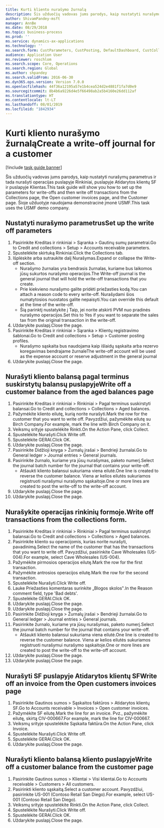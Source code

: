 ```yaml
---
title: Kurti kliento nurašymo žurnalą
description: Šis užduočių vadovas jums parodys, kaip nustatyti nurašymų parametrus ir tada nurašyti operacijas puslapyje Rinkiniai, puslapyje Atidarytos klientų SF ir puslapyje Klientas.
author: ShivamPandey-msft
manager: AnnBe
ms.date: 08/29/2018
ms.topic: business-process
ms.prod: ''
ms.service: dynamics-ax-applications
ms.technology: ''
ms.search.form: CustParameters, CustPosting, DefaultDashboard, CustCollectionsPoolsListPage, CustWriteOff, LedgerJournalTable, LedgerJournalTransDaily, CustCollections, CustOpenInvoicesListPage, CustTable
audience: Application User
ms.reviewer: roschlom
ms.search.scope: Core, Operations
ms.search.region: Global
ms.author: shpandey
ms.search.validFrom: 2016-06-30
ms.dyn365.ops.version: Version 7.0.0
ms.openlocfilehash: 44f36a12195a57e1b4cea524d2e4881f1fa7d0e9
ms.sourcegitcommit: 8b4b6a9226d4e5f66498ab2a5b4160e26dd112af
ms.translationtype: HT
ms.contentlocale: lt-LT
ms.lasthandoff: 08/01/2019
ms.locfileid: "1842934"
---
```

# <a name="create-a-write-off-journal-for-a-customer"></a><span data-ttu-id="168b1-103">Kurti kliento nurašymo žurnalą</span><span class="sxs-lookup"><span data-stu-id="168b1-103">Create a write-off journal for a customer</span></span>

[!include [task guide banner](../../includes/task-guide-banner.md)]

<span data-ttu-id="168b1-104">Šis užduočių vadovas jums parodys, kaip nustatyti nurašymų parametrus ir tada nurašyti operacijas puslapyje Rinkiniai, puslapyje Atidarytos klientų SF ir puslapyje Klientas.</span><span class="sxs-lookup"><span data-stu-id="168b1-104">This task guide will show you how to set up the parameters for write-offs and then write off transactions from the Collections page, the Open customer invoices page, and the Customer page.</span></span> <span data-ttu-id="168b1-105">Šioje užduotyje naudojama demonstracinė įmonė USMF.</span><span class="sxs-lookup"><span data-stu-id="168b1-105">This task uses the USMF demo company.</span></span>


## <a name="set-up-the-write-off-parameters"></a><span data-ttu-id="168b1-106">Nustatyti nurašymo parametrus</span><span class="sxs-lookup"><span data-stu-id="168b1-106">Set up the write off parameters</span></span>
1. <span data-ttu-id="168b1-107">Pasirinkite Kreditas ir rinkiniai > Sąranka > Gautinų sumų parametrai.</span><span class="sxs-lookup"><span data-stu-id="168b1-107">Go to Credit and collections > Setup > Accounts receivable parameters.</span></span>
2. <span data-ttu-id="168b1-108">Spustelėkite skirtuką Rinkiniai.</span><span class="sxs-lookup"><span data-stu-id="168b1-108">Click the Collections tab.</span></span>
3. <span data-ttu-id="168b1-109">Išplėskite arba sutraukite dalį Nurašymas.</span><span class="sxs-lookup"><span data-stu-id="168b1-109">Expand or collapse the Write-off section.</span></span>
    * <span data-ttu-id="168b1-110">Nurašymo žurnalas yra bendrasis žurnalas, kuriame bus laikomos jūsų sukurtos nurašymo operacijos.</span><span class="sxs-lookup"><span data-stu-id="168b1-110">The Write-off journal is the general journal that will hold the write-off transactions that you create.</span></span>  
    * <span data-ttu-id="168b1-111">Prie kiekvieno nurašymo galite pridėti priežasties kodą.</span><span class="sxs-lookup"><span data-stu-id="168b1-111">You can attach a reason code to every write-off.</span></span> <span data-ttu-id="168b1-112">Nurašydami šios numatytosios nuostatos galite nepaisyti.</span><span class="sxs-lookup"><span data-stu-id="168b1-112">You can override this default at the time of the write-off.</span></span>  
    * <span data-ttu-id="168b1-113">Šią parinktį nustatykite į Taip, jei norite atskirti PVM nuo pradinės nurašymo operacijos.</span><span class="sxs-lookup"><span data-stu-id="168b1-113">Set this to Yes if you want to separate the sales tax from the original transaction in the write-off.</span></span>  
4. <span data-ttu-id="168b1-114">Uždarykite puslapį.</span><span class="sxs-lookup"><span data-stu-id="168b1-114">Close the page.</span></span>
5. <span data-ttu-id="168b1-115">Pasirinkite Kreditas ir rinkiniai > Sąranka > Klientų registravimo šablonai.</span><span class="sxs-lookup"><span data-stu-id="168b1-115">Go to Credit and collections > Setup > Customer posting profiles.</span></span>
    * <span data-ttu-id="168b1-116">Nurašymo sąskaita bus naudojama kaip išlaidų sąskaita arba rezervo koregavimas bendrajame žurnale</span><span class="sxs-lookup"><span data-stu-id="168b1-116">The write-off account will be used as the expense account or reserve adjustment in the general journal</span></span>   
6. <span data-ttu-id="168b1-117">Uždarykite puslapį.</span><span class="sxs-lookup"><span data-stu-id="168b1-117">Close the page.</span></span>

## <a name="write-off-a-customer-balance-from-the-aged-balances-page"></a><span data-ttu-id="168b1-118">Nurašyti kliento balansą pagal terminus suskirstytų balansų puslapyje</span><span class="sxs-lookup"><span data-stu-id="168b1-118">Write off a customer balance from the aged balances page</span></span>
1. <span data-ttu-id="168b1-119">Pasirinkite Kreditas ir rinkiniai > Rinkiniai > Pagal terminus suskirstyti balansai.</span><span class="sxs-lookup"><span data-stu-id="168b1-119">Go to Credit and collections > Collections > Aged balances.</span></span>
2. <span data-ttu-id="168b1-120">Pažymėkite kliento eilutę, kurią norite nurašyti.</span><span class="sxs-lookup"><span data-stu-id="168b1-120">Mark the row for the customer that you want to write off.</span></span> <span data-ttu-id="168b1-121">Pavyzdžiui, pažymėkite eilutę su Birch Company.</span><span class="sxs-lookup"><span data-stu-id="168b1-121">For example, mark the line with Birch Company on it.</span></span>
3. <span data-ttu-id="168b1-122">Veiksmų srityje spustelėkite Rinkti.</span><span class="sxs-lookup"><span data-stu-id="168b1-122">On the Action Pane, click Collect.</span></span>
4. <span data-ttu-id="168b1-123">Spustelėkite Nurašyti.</span><span class="sxs-lookup"><span data-stu-id="168b1-123">Click Write off.</span></span>
5. <span data-ttu-id="168b1-124">Spustelėkite GERAI.</span><span class="sxs-lookup"><span data-stu-id="168b1-124">Click OK.</span></span>
6. <span data-ttu-id="168b1-125">Uždarykite puslapį.</span><span class="sxs-lookup"><span data-stu-id="168b1-125">Close the page.</span></span>
7. <span data-ttu-id="168b1-126">Pasirinkite Didžioji knyga > Žurnalų įrašai > Bendrieji žurnalai.</span><span class="sxs-lookup"><span data-stu-id="168b1-126">Go to General ledger > Journal entries > General journals.</span></span>
8. <span data-ttu-id="168b1-127">Pasirinkite žurnalo, kuriame yra jūsų nurašymas, paketo numerį.</span><span class="sxs-lookup"><span data-stu-id="168b1-127">Select the journal batch number for the journal that contains your write-off.</span></span>
    * <span data-ttu-id="168b1-128">Atšaukti kliento balansui sukuriama viena eilutė.</span><span class="sxs-lookup"><span data-stu-id="168b1-128">One line is created to reverse the customer balance.</span></span> <span data-ttu-id="168b1-129">Viena ar kelios eilutės sukuriamos registruoti nurašymui nurašymo sąskaitoje.</span><span class="sxs-lookup"><span data-stu-id="168b1-129">One or more lines are created to post the write-off to the write-off account.</span></span>  
9. <span data-ttu-id="168b1-130">Uždarykite puslapį.</span><span class="sxs-lookup"><span data-stu-id="168b1-130">Close the page.</span></span>
10. <span data-ttu-id="168b1-131">Uždarykite puslapį.</span><span class="sxs-lookup"><span data-stu-id="168b1-131">Close the page.</span></span>

## <a name="write-off-transactions-from-the-collections-form"></a><span data-ttu-id="168b1-132">Nurašykite operacijas rinkinių formoje.</span><span class="sxs-lookup"><span data-stu-id="168b1-132">Write off transactions from the collections form.</span></span>
1. <span data-ttu-id="168b1-133">Pasirinkite Kreditas ir rinkiniai > Rinkiniai > Pagal terminus suskirstyti balansai.</span><span class="sxs-lookup"><span data-stu-id="168b1-133">Go to Credit and collections > Collections > Aged balances.</span></span>
2. <span data-ttu-id="168b1-134">Pasirinkite kliento su operacijomis, kurias norite nurašyti, pavadinimą.</span><span class="sxs-lookup"><span data-stu-id="168b1-134">Select the name of the customer that has the transactions that you want to write off.</span></span> <span data-ttu-id="168b1-135">Pavyzdžiui, pasirinkite Cave Wholesales (US-004).</span><span class="sxs-lookup"><span data-stu-id="168b1-135">For example, select Cave Wholesales (US-004).</span></span>
3. <span data-ttu-id="168b1-136">Pažymėkite pirmosios operacijos eilutę.</span><span class="sxs-lookup"><span data-stu-id="168b1-136">Mark the row for the first transaction.</span></span>
4. <span data-ttu-id="168b1-137">Pažymėkite antrosios operacijos eilutę.</span><span class="sxs-lookup"><span data-stu-id="168b1-137">Mark the row for the second transaction.</span></span>
5. <span data-ttu-id="168b1-138">Spustelėkite Nurašyti.</span><span class="sxs-lookup"><span data-stu-id="168b1-138">Click Write off.</span></span>
6. <span data-ttu-id="168b1-139">Lauke Priežasties komentaras surinkite „Blogos skolos‟.</span><span class="sxs-lookup"><span data-stu-id="168b1-139">In the Reason comment field, type 'Bad debts'.</span></span>
7. <span data-ttu-id="168b1-140">Spustelėkite GERAI.</span><span class="sxs-lookup"><span data-stu-id="168b1-140">Click OK.</span></span>
8. <span data-ttu-id="168b1-141">Uždarykite puslapį.</span><span class="sxs-lookup"><span data-stu-id="168b1-141">Close the page.</span></span>
9. <span data-ttu-id="168b1-142">Uždarykite puslapį.</span><span class="sxs-lookup"><span data-stu-id="168b1-142">Close the page.</span></span>
10. <span data-ttu-id="168b1-143">Pasirinkite Didžioji knyga > Žurnalų įrašai > Bendrieji žurnalai.</span><span class="sxs-lookup"><span data-stu-id="168b1-143">Go to General ledger > Journal entries > General journals.</span></span>
11. <span data-ttu-id="168b1-144">Pasirinkite žurnalo, kuriame yra jūsų nurašymas, paketo numerį.</span><span class="sxs-lookup"><span data-stu-id="168b1-144">Select the journal batch number for the journal that contains your write-off.</span></span>
    * <span data-ttu-id="168b1-145">Atšaukti kliento balansui sukuriama viena eilutė.</span><span class="sxs-lookup"><span data-stu-id="168b1-145">One line is created to reverse the customer balance.</span></span> <span data-ttu-id="168b1-146">Viena ar kelios eilutės sukuriamos registruoti nurašymui nurašymo sąskaitoje.</span><span class="sxs-lookup"><span data-stu-id="168b1-146">One or more lines are created to post the write-off to the write-off account.</span></span>  
12. <span data-ttu-id="168b1-147">Uždarykite puslapį.</span><span class="sxs-lookup"><span data-stu-id="168b1-147">Close the page.</span></span>
13. <span data-ttu-id="168b1-148">Uždarykite puslapį.</span><span class="sxs-lookup"><span data-stu-id="168b1-148">Close the page.</span></span>

## <a name="write-off-an-invoice-from-the-open-customers-invoices-page"></a><span data-ttu-id="168b1-149">Nurašyti SF puslapyje Atidarytos klientų SF</span><span class="sxs-lookup"><span data-stu-id="168b1-149">Write off an invoice from the Open customers invoices page</span></span>
1. <span data-ttu-id="168b1-150">Pasirinkite Gautinos sumos > Sąskaitos faktūros > Atidarytos klientų SF.</span><span class="sxs-lookup"><span data-stu-id="168b1-150">Go to Accounts receivable > Invoices > Open customer invoices.</span></span>
2. <span data-ttu-id="168b1-151">Pažymėkite SF eilutę.</span><span class="sxs-lookup"><span data-stu-id="168b1-151">Mark the line for an invoice.</span></span> <span data-ttu-id="168b1-152">Pvz., pažymėkite eilutę, skirtą CIV-000667.</span><span class="sxs-lookup"><span data-stu-id="168b1-152">For example, mark the line for CIV-000667.</span></span>
3. <span data-ttu-id="168b1-153">Veiksmų srityje spustelėkite Sąskaita faktūra.</span><span class="sxs-lookup"><span data-stu-id="168b1-153">On the Action Pane, click Invoice.</span></span>
4. <span data-ttu-id="168b1-154">Spustelėkite Nurašyti.</span><span class="sxs-lookup"><span data-stu-id="168b1-154">Click Write off.</span></span>
5. <span data-ttu-id="168b1-155">Spustelėkite GERAI.</span><span class="sxs-lookup"><span data-stu-id="168b1-155">Click OK.</span></span>
6. <span data-ttu-id="168b1-156">Uždarykite puslapį.</span><span class="sxs-lookup"><span data-stu-id="168b1-156">Close the page.</span></span>

## <a name="write-off-a-customer-balance-from-the-customer-page"></a><span data-ttu-id="168b1-157">Nurašyti kliento balansą kliento puslapyje</span><span class="sxs-lookup"><span data-stu-id="168b1-157">Write off a customer balance from the customer page</span></span>
1. <span data-ttu-id="168b1-158">Pasirinkite Gautinos sumos > Klientai > Visi klientai.</span><span class="sxs-lookup"><span data-stu-id="168b1-158">Go to Accounts receivable > Customers > All customers.</span></span>
2. <span data-ttu-id="168b1-159">Pasirinkti kliento sąskaitą.</span><span class="sxs-lookup"><span data-stu-id="168b1-159">Select a customer account.</span></span> <span data-ttu-id="168b1-160">Pavyzdžiui, pasirinkite US-001 (Contoso Retail San Diego).</span><span class="sxs-lookup"><span data-stu-id="168b1-160">For example, select US-001 (Contoso Retail San Diego).</span></span>
3. <span data-ttu-id="168b1-161">Veiksmų srityje spustelėkite Rinkti.</span><span class="sxs-lookup"><span data-stu-id="168b1-161">On the Action Pane, click Collect.</span></span>
4. <span data-ttu-id="168b1-162">Spustelėkite Nurašyti.</span><span class="sxs-lookup"><span data-stu-id="168b1-162">Click Write off.</span></span>
5. <span data-ttu-id="168b1-163">Spustelėkite GERAI.</span><span class="sxs-lookup"><span data-stu-id="168b1-163">Click OK.</span></span>
6. <span data-ttu-id="168b1-164">Uždarykite puslapį.</span><span class="sxs-lookup"><span data-stu-id="168b1-164">Close the page.</span></span>

